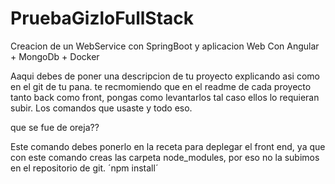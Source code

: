 # PruebaGizloFullStack
Creacion de un WebService con SpringBoot y aplicacion Web Con Angular + MongoDb + Docker


Aaqui debes de poner una descripcion de tu proyecto explicando asi como en el git de tu pana.
te recmomiendo que en el readme de cada proyecto tanto back como front, pongas como levantarlos tal caso ellos lo requieran subir.
Los comandos que usaste y todo eso.


que se fue de oreja??

Este comando debes ponerlo en la receta para deplegar el front end, ya que con este comando creas las carpeta node_modules, por eso no la subimos en el repositorio de git.
´npm install´
